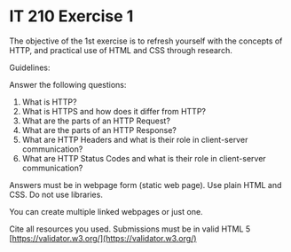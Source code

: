 # IT 210 Exercise 1

The objective of the 1st exercise is to refresh yourself with the concepts of HTTP, and practical
use of HTML and CSS through research.

Guidelines:


Answer the following questions:
1. What is HTTP?
2. What is HTTPS and how does it differ from HTTP?
3. What are the parts of an HTTP Request?
4. What are the parts of an HTTP Response?
5. What are HTTP Headers and what is their role in client-server communication?
6. What are HTTP Status Codes and what is their role in client-server communication?


Answers must be in webpage form (static web page). Use plain HTML and CSS. Do not use
libraries.


You can create multiple linked webpages or just one. 

Cite all resources you used.
Submissions must be in valid HTML 5 [https://validator.w3.org/](https://validator.w3.org/)